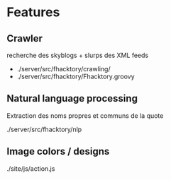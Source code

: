 Features
========

Crawler
-------

recherche des skyblogs + slurps des XML feeds

- ./server/src/fhacktory/crawling/
- ./server/src/fhacktory/Fhacktory.groovy

Natural language processing
---------------------------

Extraction des noms propres et communs de la quote

./server/src/fhacktory/nlp

Image colors / designs
----------------------

./site/js/action.js
